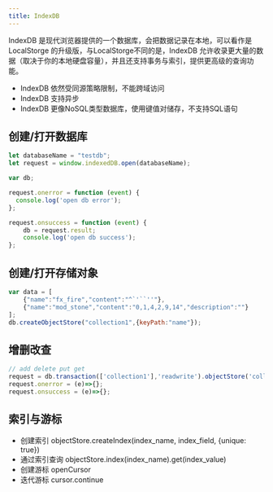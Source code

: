 ```yaml
---
title: IndexDB
---
```


IndexDB 是现代浏览器提供的一个数据库，会把数据记录在本地，可以看作是 LocalStorge 的升级版，与LocalStorge不同的是，IndexDB 允许收录更大量的数据（取决于你的本地硬盘容量），并且还支持事务与索引，提供更高级的查询功能。
- IndexDB 依然受同源策略限制，不能跨域访问
- IndexDB 支持异步
- IndexDB 更像NoSQL类型数据库，使用键值对储存，不支持SQL语句

## 创建/打开数据库
```js
let databaseName = "testdb";
let request = window.indexedDB.open(databaseName);

var db;

request.onerror = function (event) {
  console.log('open db error');
};

request.onsuccess = function (event) {
    db = request.result;
    console.log('open db success');
};

```

## 创建/打开存储对象
```js
var data = [
    {"name":"fx_fire","content":"^`'``''"},
    {"name":"mod_stone","content":"0,1,4,2,9,14","description":""}
];
db.createObjectStore("collection1",{keyPath:"name"});
```

## 增删改查
```js
// add delete put get
request = db.transaction(['collection1'],'readwrite').objectStore('collection1').add(data[0]);
request.onerror = (e)=>{};
request.onsuccess = (e)=>{};
```

## 索引与游标
- 创建索引   objectStore.createIndex(index_name, index_field, {unique: true})
- 通过索引查询   objectStore.index(index_name).get(index_value)
- 创建游标 openCursor
- 迭代游标 cursor.continue
